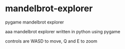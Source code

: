 # mandelbrot-explorer
pygame mandelbrot explorer

aaa mandelbrot explorer written in python using pygame

controls are WASD to move, Q and E to zoom

